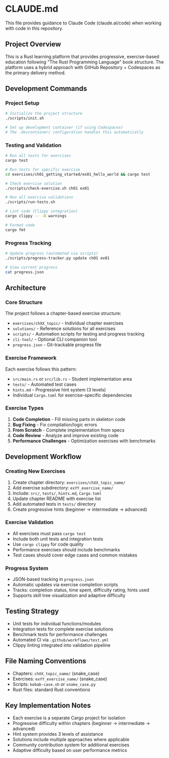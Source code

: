 # CLAUDE.md

This file provides guidance to Claude Code (claude.ai/code) when working with code in this repository.

## Project Overview
This is a Rust learning platform that provides progressive, exercise-based education following "The Rust Programming Language" book structure. The platform uses a hybrid approach with GitHub Repository + Codespaces as the primary delivery method.

## Development Commands

### Project Setup
```bash
# Initialize the project structure
./scripts/init.sh

# Set up development container (if using Codespaces)
# The .devcontainer/ configuration handles this automatically
```

### Testing and Validation
```bash
# Run all tests for exercises
cargo test

# Run tests for specific exercise
cd exercises/ch01_getting_started/ex01_hello_world && cargo test

# Check exercise solution
./scripts/check-exercise.sh ch01 ex01

# Run all exercise validations
./scripts/run-tests.sh

# Lint code (Clippy integration)
cargo clippy -- -D warnings

# Format code
cargo fmt
```

### Progress Tracking
```bash
# Update progress (automated via scripts)
./scripts/progress-tracker.py update ch01 ex01

# View current progress
cat progress.json
```

## Architecture

### Core Structure
The project follows a chapter-based exercise structure:
- `exercises/chXX_topic/` - Individual chapter exercises
- `solutions/` - Reference solutions for all exercises
- `scripts/` - Automation scripts for testing and progress tracking
- `cli-tool/` - Optional CLI companion tool
- `progress.json` - Git-trackable progress file

### Exercise Framework
Each exercise follows this pattern:
- `src/main.rs` or `src/lib.rs` - Student implementation area
- `tests/` - Automated test cases
- `hints.md` - Progressive hint system (3 levels)
- Individual `Cargo.toml` for exercise-specific dependencies

### Exercise Types
1. **Code Completion** - Fill missing parts in skeleton code
2. **Bug Fixing** - Fix compilation/logic errors
3. **From Scratch** - Complete implementation from specs
4. **Code Review** - Analyze and improve existing code
5. **Performance Challenges** - Optimization exercises with benchmarks

## Development Workflow

### Creating New Exercises
1. Create chapter directory: `exercises/chXX_topic_name/`
2. Add exercise subdirectory: `exYY_exercise_name/`
3. Include: `src/`, `tests/`, `hints.md`, `Cargo.toml`
4. Update chapter README with exercise list
5. Add automated tests in `tests/` directory
6. Create progressive hints (beginner → intermediate → advanced)

### Exercise Validation
- All exercises must pass `cargo test`
- Include both unit tests and integration tests
- Use `cargo clippy` for code quality
- Performance exercises should include benchmarks
- Test cases should cover edge cases and common mistakes

### Progress System
- JSON-based tracking in `progress.json`
- Automatic updates via exercise completion scripts
- Tracks: completion status, time spent, difficulty rating, hints used
- Supports skill tree visualization and adaptive difficulty

## Testing Strategy
- Unit tests for individual functions/modules
- Integration tests for complete exercise solutions
- Benchmark tests for performance challenges
- Automated CI via `.github/workflows/test.yml`
- Clippy linting integrated into validation pipeline

## File Naming Conventions
- Chapters: `chXX_topic_name/` (snake_case)
- Exercises: `exYY_exercise_name/` (snake_case)
- Scripts: `kebab-case.sh` or `snake_case.py`
- Rust files: standard Rust conventions

## Key Implementation Notes
- Each exercise is a separate Cargo project for isolation
- Progressive difficulty within chapters (beginner → intermediate → advanced)
- Hint system provides 3 levels of assistance
- Solutions include multiple approaches where applicable
- Community contribution system for additional exercises
- Adaptive difficulty based on user performance metrics